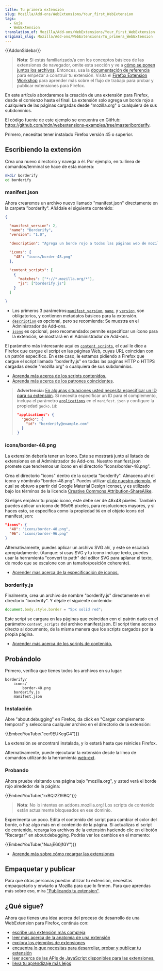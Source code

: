 ```yaml
---
title: Tu primera extensión
slug: Mozilla/Add-ons/WebExtensions/Your_first_WebExtension
tags:
  - Guía
  - WebExtension
translation_of: Mozilla/Add-ons/WebExtensions/Your_first_WebExtension
original_slug: Mozilla/Add-ons/WebExtensions/Tu_primera_WebExtension
---
```

{{AddonSidebar}}

> **Nota:** Si estás familiarizado/a con los conceptos básicos de las extensiones de navegador, omite esta sección y ve a [cómo se ponen juntos los archivos](/es/docs/Mozilla/Add-ons/WebExtensions/Anatomy_of_a_WebExtension). Entonces, usa la [documentación de referencia](/es/docs/Mozilla/Add-ons/WebExtensions#Reference) para empezar a construir tu extensión. Visita el [Firefox Extension Workshop](https://extensionworkshop.com/?utm_source=developer.mozilla.org&utm_medium=documentation&utm_campaign=your-first-extension) para aprender más sobre el flujo de trabajo para probar y publicar extensiones para Firefox.

En este artículo abordaremos la creación de una extensión para Firefox, desde el comienzo hasta el final. La extensión solo agrega un borde rojo a cualquiera de las páginas cargadas desde "mozilla.org" o cualquiera de sus subdominios.

El código fuente de este ejemplo se encuentra en GitHub: <https://github.com/mdn/webextensions-examples/tree/master/borderify>.

Primero, necesitas tener instalado Firefox versión 45 o superior.

## Escribiendo la extensión

Crea una nuevo directorio y navega a él. Por ejemplo, en tu línea de comandos/terminal se hace de esta manera:

```bash
mkdir borderify
cd borderify
```

### manifest.json

Ahora crearemos un archivo nuevo llamado "manifest.json" directamente en la carpeta "borderify". Añádale el siguiente contenido:

```json
{

  "manifest_version": 2,
  "name": "Borderify",
  "version": "1.0",

  "description": "Agrega un borde rojo a todas las páginas web de mozilla.org.",

  "icons": {
    "48": "icons/border-48.png"
  },

  "content_scripts": [
    {
      "matches": ["*://*.mozilla.org/*"],
      "js": ["borderify.js"]
    }
  ]

}
```

- Los primeros 3 parámetros:[`manifest_version`](/en-US/Add-ons/WebExtensions/manifest.json/manifest_version), [`name`](/en-US/Add-ons/WebExtensions/manifest.json/name), y [`version`](/en-US/Add-ons/WebExtensions/manifest.json/version), son obligatorios, y contienen metadatos básicos para la extensión.
- [`description`](/en-US/Add-ons/WebExtensions/manifest.json/description) es opcional, pero se recomienda: Se muestra en el Administrador de Add-ons.
- [`icons`](/en-US/Add-ons/WebExtensions/manifest.json/icons) es opcional, pero recomendado: permite especificar un ícono para la extensión, se mostrará en el Administrador de Add-ons.

El parámetro más interesante aquí es [`content_scripts`](/es/Add-ons/WebExtensions/manifest.json/content_scripts), el cual le dice a Firefox que cargue el script en las páginas Web, cuyas URL coincidan con un patrón especifico. En este caso, le estamos pidiendo a Firefox que cargue el script llamado "borderify.js" en todas las paginas HTTP o HTTPS cargadas desde "mozilla.org" o cualquiera de sus subdominios.

- [Aprenda más acerca de los scripts contenidos.](/es/Add-ons/WebExtensions/Content_scripts)
- [Aprenda más acerca de los patrones coincidentes](/es/Add-ons/WebExtensions/Match_patterns).

> **Advertencia:** [En algunas situaciones usted necesita especificar un ID para su extensión](/es/docs/Mozilla/Add-ons/WebExtensions/WebExtensions_and_the_Add-on_ID#When_do_you_need_an_Add-on_ID). Si necesita especificar un ID para el complemento, incluya el parámetro [`applications`](/es/Add-ons/WebExtensions/manifest.json/applications) en el `manifest.json` y configure la propiedad `gecko.id`:
>
> ```json
> "applications": {
>   "gecko": {
>     "id": "borderify@example.com"
>   }
> }
> ```

### icons/border-48.png

La extensión debería tener un ícono. Este se mostrará junto al listado de extensiones en el Administrador de Add-ons. Nuestro manifest.json promete que tendremos un ícono en el directorio "icons/border-48.png".

Crea el directorio "icons" dentro de la carpeta "borderify". Almacena ahí el icono y nómbralo "border-48.png". Puedes utilizar [el de nuestro ejemplo](https://github.com/mdn/webextensions-examples/blob/master/borderify/icons/border-48.png), el cual se obtuvo a partir del Google Material Design iconset, y es utilizado bajo los términos de la licencia [Creative Commons Attribution-ShareAlike](http://creativecommons.org/licenses/by-sa/3.0/).

Si eliges emplear tu propio icono, este debe ser de 48x48 pixeles. También puedes aplicar un icono de 96x96 pixeles, para resoluciones mayores, y si haces esto, se especifica como la propiedad `96` en el objeto icons del manifest.json:

```json
"icons": {
  "48": "icons/border-48.png",
  "96": "icons/border-96.png"
}
```

Alternativamente, puedes aplicar un archivo SVG ahí, y este se escalará apropiadamente. (Aunque: si usas SVG y tu icono incluye texto, puedes usar la herramienta "convert to path" del editor SVG para aplanar el texto, de modo que se escalone con un tamaño/posición coherente).

- [Aprender mas acerca de la especificación de iconos.](/es/Add-ons/WebExtensions/manifest.json/icons)

### borderify.js

Finalmente, crea un archivo de nombre "borderify.js" directamente en el directorio "borderify". Y déjale el siguiente contenido:

```js
document.body.style.border = "5px solid red";
```

Este script se cargara en las páginas que coincidan con el patrón dado en el parámetro `content_scripts` del archivo manifest.json. El script tiene acceso directo al documento, de la misma manera que los scripts cargados por la propia página.

- [Aprender más acerca de los scripts de contenido.](/es/Add-ons/WebExtensions/Content_scripts)

## Probándolo

Primero, verifica que tienes todos los archivos en su lugar:

```
borderify/
    icons/
        border-48.png
    borderify.js
    manifest.json
```

### Instalación

Abre "about:debugging" en Firefox, da click en "Cargar complemento temporal" y selecciona cualquier archivo en el directorio de la extensión:

{{EmbedYouTube("cer9EUKegG4")}}

La extensión se encontrará instalada, y lo estará hasta que reinicies Firefox.

Alternativamente, puede ejecuturar la extensión desde la línea de comandos utilizando la herramienta [web-ext](/es/docs/Mozilla/Add-ons/WebExtensions/Getting_started_with_web-ext).

### Probando

Ahora pruebe visitando una página bajo "mozilla.org", y usted verá el borde rojo alrededor de la página:

{{EmbedYouTube("rxBQl2Z9IBQ")}}

> **Nota:** No lo intentes en addons.mozilla.org! Los scripts de contenido están actualmente bloqueados en ese dominio.

Experimenta un poco. Edita el contenido del script para cambiar el color del borde, o haz algo más en el contenido de la página. Si actualizas el script de contenido, recarga los archivos de la extensión haciendo clic en el botón "Recargar" en about:debugging. Podrás ver los cambios en el momento:

{{EmbedYouTube("NuajE60jfGY")}}

- [Aprende más sobre cómo recargar las extensiones](/es/Add-ons/WebExtensions/Temporary_Installation_in_Firefox)

## Empaquetar y publicar

Para que otras personas puedan utilizar tu extensión, necesitas empaquetarlo y enviarlo a Mozilla para que lo firmen. Para que aprendas más sobre eso, mira ["Publicando tu extension"](/es/docs/Mozilla/Add-ons/WebExtensions/Publishing_your_WebExtension).

## ¿Qué sigue?

Ahora que tienes una idea acerca del proceso de desarrollo de una WebExtension para Firefox, continúa con:

- [escribe una extensión más compleja](/es/Add-ons/WebExtensions/Your_second_WebExtension)
- [leer más acerca de la anatomía de una extensión](/es/Add-ons/WebExtensions/Anatomy_of_a_WebExtension)
- [explora los ejemplos de extensiones](/es/docs/Mozilla/Add-ons/WebExtensions/Examples)
- [encuentra lo que necesitas para desarrollar, probar y publicar tu extensión](/es/docs/Mozilla/Add-ons/WebExtensions/What_next_)
- [leer acerca de las APIs de JavaScript disponibles para las extensiones.](/es/Add-ons/WebExtensions/API)
- [lleva tu aprendizaje más lejos](/es/docs/Mozilla/Add-ons/WebExtensions/What_next_#Continue_your_learning_experience)
